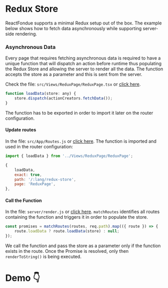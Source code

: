 # Redux Store
ReactFondue supports a minimal Redux setup out of the box. The example below shows how to fetch data asynchronously while supporting server-side rendering.

### Asynchronous Data
Every page that requires fetching asynchronous data is required to have a unique function that will dispatch an action before runtime thus populating the Redux Store and allowing the server to render all the data. The function accepts the store as a parameter and this is sent from the server.

Check the file: `src/Views/ReduxPage/ReduxPage.tsx` or [click here](https://github.com/luangjokaj/react-fondue/blob/master/src/Views/ReduxPage/ReduxPage.tsx).

```js
function loadData(store: any) {
	store.dispatch(actionCreators.fetchData());
}
```
The function has to be exported in order to import it later on the router configuration.

#### Update routes
In the file: `src/App/Routes.js` or [click here](https://github.com/luangjokaj/react-fondue/blob/master/src/App/Routes.js). The function is imported and used in the router configuration:
```js
import { loadData } from '../Views/ReduxPage/ReduxPage';
```
```js
{
	loadData,
	exact: true,
	path: '/:lang/redux-store',
	page: 'ReduxPage',
},
```

#### Call the Function
In the file: `server/render.js` or [click here](https://github.com/luangjokaj/react-fondue/blob/master/src/server/render.js). `matchRoutes` identifies all routes containing the function and triggers it in order to populate the store.

```js
const promises = matchRoutes(routes, req.path).map(({ route }) => {
	route.loadData ? route.loadData(store) : null;
});
```

We call the function and pass the store as a parameter only if the function exists in the route. Once the Promise is resolved, only then `renderToString()` is being executed.

# Demo 👇
